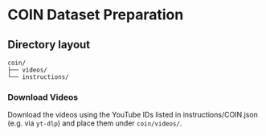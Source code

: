 # COIN Dataset Preparation

## Directory layout
```text
coin/
├── videos/
└── instructions/
```

### Download Videos
Download the videos using the YouTube IDs listed in instructions/COIN.json (e.g. via `yt-dlp`) and place them under `coin/videos/`.